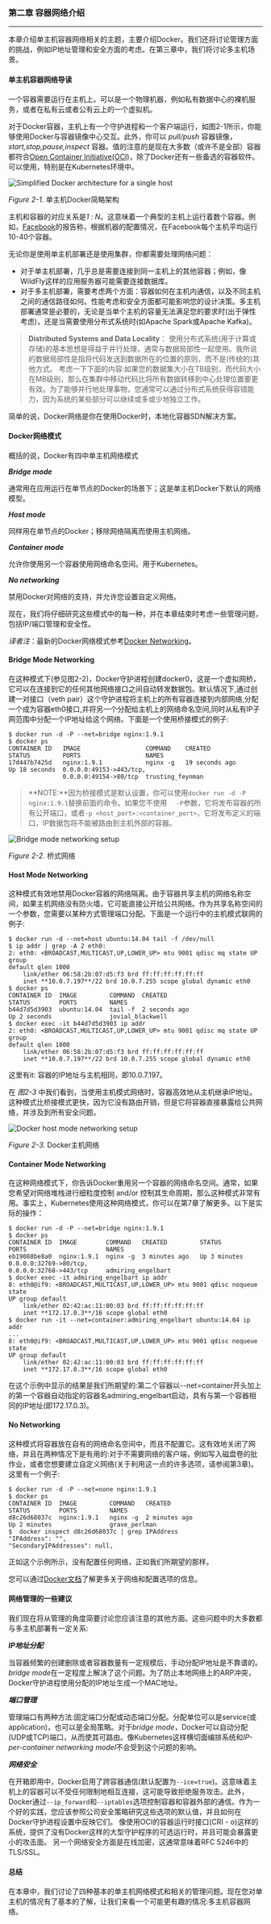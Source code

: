 

### 第二章 容器网络介绍

------

本章介绍单主机容器网络相关的主题，主要介绍Docker。我们还将讨论管理方面的挑战，例如IP地址管理和安全方面的考虑。在第三章中，我们将讨论多主机场景。

#### 单主机容器网络导读

一个容器需要运行在主机上。可以是一个物理机器，例如私有数据中心的裸机服务，或者在私有云或者公有云上的一个虚拟机。

对于Docker容器，主机上有一个守护进程和一个客户端运行，如图2-1所示，你能够使用Docker与容器镜像中心交互。此外，你可以 *pull/push* 容器镜像，*start,stop,pause,inspect* 容器。值的注意的是现在大多数（或许不是全部）容器都符合[Open Container Initiative(OCI)](https://www.opencontainers.org)，除了Docker还有一些备选的容器软件。可以使用，特别是在Kubernetes环境中。

![Simplified Docker architecture for a single host](image/2-1.png)

*Figure 2-1.* 单主机Docker简略架构

主机和容器的对应关系是*1 : N*。这意味着一个典型的主机上运行着数个容器。例如，[Facebook](http://bit.ly/1PfgJFU)的报告称，根据机器的配置情况，在Facebook每个主机平均运行10-40个容器。

无论你是使用单主机部署还是使用集群，你都需要处理网络问题：

+ 对于单主机部署，几乎总是需要连接到同一主机上的其他容器；例如，像WildFly这样的应用服务器可能需要连接数据库。
+ 对于多主机部署，需要考虑两个方面：容器如何在主机内通信，以及不同主机之间的通信路径如何。性能考虑和安全方面都可能影响您的设计决策。多主机部署通常是必要的，无论是当单个主机的容量无法满足您的要求时(出于弹性考虑)，还是当需要使用分布式系统时(如Apache Spark或Apache Kafka)。

> **Distributed Systems and Data Locality**： 使用分布式系统(用于计算或存储)的基本思想是得益于并行处理，通常与数据局部性一起使用。我所说的数据局部性是指将代码发送到数据所在的位置的原则，而不是(传统的)其他方式。
> 考虑一下下面的内容:如果您的数据集大小在TB级别，而代码大小在MB级别，那么在集群中移动代码比将所有数据转移到中心处理位置要更有效。为了能够并行地处理事物，您通常可以通过分布式系统获得容错能力，因为系统的某些部分可以继续或多或少地独立工作。

简单的说，Docker网络是你在使用Docker时，本地化容器SDN解决方案。

#### Docker网络模式

概括的说，Docker有四中单主机网络模式

***Bridge mode***

通常用在应用运行在单节点的Docker的场景下；这是单主机Docker下默认的网络模型。

***Host mode***

同样用在单节点的Docker；移除网络隔离而使用主机网络。

***Container mode***

允许你使用另一个容器使用网络命名空间。用于Kubernetes。

***No networking***

禁用Docker对网络的支持，并允许您设置自定义网络。

现在，我们将仔细研究这些模式中的每一种，并在本章结束时考虑一些管理问题，包括IP/端口管理和安全性。

*译者注*：最新的Docker网络模式参考[Docker Networking](https://docs.docker.com/network/)。

#### Bridge Mode Networking

在这种模式下(参见图2-2)，Docker守护进程创建docker0，这是一个虚拟网桥，它可以在连接到它的任何其他网络接口之间自动转发数据包。默认情况下,通过创建一对接口（veth pair）这个守护进程将主机上的所有容器连接到内部网络,分配一个成为容器eth0接口,并将另一个分配给主机上的网络命名空间,同时从私有IP子网范围中分配一个IP地址给这个网络。下面是一个使用桥接模式的例子:

```shell
$ docker run -d -P --net=bridge nginx:1.9.1
$ docker ps
CONTAINER ID   IMAGE                  COMMAND    CREATED
STATUS         PORTS                  NAMES
17d447b7425d   nginx:1.9.1            nginx -g   19 seconds ago
Up 18 seconds  0.0.0.0:49153->443/tcp,
               0.0.0.0:49154->80/tcp  trusting_feynman
```

> **NOTE:**因为桥接模式是默认设置，你可以使用`docker run -d -P nginx:1.9.1`替换前面的命令。如果您不使用 `	-P`参数，它将发布容器的所有公开端口，或者`-p <host_port>:<container_port>`，它将发布定义的端口，IP数据包将不能被路由到主机外部的容器。

![Bridge mode networking setup](image/2-2.png)

*Figure 2-2.* 桥式网络

#### Host Mode Networking

这种模式有效地禁用Docker容器的网络隔离。由于容器共享主机的网络名称空间，如果主机网络没有防火墙，它可能直接公开给公共网络。作为共享名称空间的一个参数，您需要以某种方式管理端口分配。下面是一个运行中的主机模式联网的例子:

```shell
$ docker run -d --net=host ubuntu:14.04 tail -f /dev/null
$ ip addr | grep -A 2 eth0:
2: eth0: <BROADCAST,MULTICAST,UP,LOWER_UP> mtu 9001 qdisc mq state UP group
default qlen 1000
    link/ether 06:58:2b:07:d5:f3 brd ff:ff:ff:ff:ff:ff
    inet **10.0.7.197**/22 brd 10.0.7.255 scope global dynamic eth0
$ docker ps
CONTAINER ID  IMAGE         COMMAND  CREATED
STATUS        PORTS         NAMES
b44d7d5d3903  ubuntu:14.04  tail -f  2 seconds ago
Up 2 seconds                jovial_blackwell
$ docker exec -it b44d7d5d3903 ip addr
2: eth0: <BROADCAST,MULTICAST,UP,LOWER_UP> mtu 9001 qdisc mq state UP group
default qlen 1000
    link/ether 06:58:2b:07:d5:f3 brd ff:ff:ff:ff:ff:ff
    inet **10.0.7.197**/22 brd 10.0.7.255 scope global dynamic eth0
```

这里有it: 容器的IP地址与主机相同，即10.0.7.197。

在 *图2-3* 中我们看到，当使用主机模式网络时，容器高效地从主机继承IP地址。这种模式比桥接模式更快，因为它没有路由开销，但是它将容器直接暴露给公共网络，并涉及到所有安全问题。

![Docker host mode networking setup](image/2-3.png)

*Figure 2-3.*  Docker主机网络

#### Container Mode Networking

在这种网络模式下，你告诉Docker重用另一个容器的网络命名空间。通常，如果您希望对网络堆栈进行细粒度控制 and/or 控制其生命周期，那么这种模式非常有用。事实上，Kubernetes使用这种网络模式，你可以在第7章了解更多。以下是实际的操作：

```shell
$ docker run -d -P --net=bridge nginx:1.9.1
$ docker ps
CONTAINER ID  IMAGE        COMMAND   CREATED         STATUS
PORTS                      NAMES
eb19088be8a0  nginx:1.9.1  nginx -g  3 minutes ago   Up 3 minutes
0.0.0.0:32769->80/tcp,
0.0.0.0:32768->443/tcp     admiring_engelbart
$ docker exec -it admiring_engelbart ip addr
8: eth0@if9: <BROADCAST,MULTICAST,UP,LOWER_UP> mtu 9001 qdisc noqueue state
UP group default
    link/ether 02:42:ac:11:00:03 brd ff:ff:ff:ff:ff:ff
    inet **172.17.0.3**/16 scope global eth0
$ docker run -it --net=container:admiring_engelbart ubuntu:14.04 ip addr
...
8: eth0@if9: <BROADCAST,MULTICAST,UP,LOWER_UP> mtu 9001 qdisc noqueue state
UP group default
    link/ether 02:42:ac:11:00:03 brd ff:ff:ff:ff:ff:ff
    inet **172.17.0.3**/16 scope global eth0

```

在这个示例中显示的结果是我们所期望的:第二个容器以--net=container开头加上的第一个容器自动指定的容器名admiring_engelbart启动，具有与第一个容器相同的IP地址(即172.17.0.3)。

#### No Networking

这种模式将容器放在自有的网络命名空间中，而且不配置它。这有效地关闭了网络，并且在两种情况下是有用的:对于不需要网络的客户端，例如写入磁盘卷的批作业，或者您想要建立自定义网络(关于利用这一点的许多选项，请参阅第3章)。这里有一个例子:

```shell
$ docker run -d -P --net=none nginx:1.9.1
$ docker ps
CONTAINER ID  IMAGE         COMMAND   CREATED
STATUS        PORTS         NAMES
d8c26d68037c  nginx:1.9.1   nginx -g  2 minutes ago
Up 2 minutes                grave_perlman
$  docker inspect d8c26d68037c | grep IPAddress
"IPAddress": "",
"SecondaryIPAddresses": null,
```

正如这个示例所示，没有配置任何网络，正如我们所期望的那样。

您可以通过[Docker文档](https://docs.docker.com/network/)了解更多关于网络和配置选项的信息。

#### 网络管理的一些建议

我们现在将从管理的角度简要讨论您应该注意的其他方面。这些问题中的大多数都与多主机部署有一定关系:

***IP地址分配***

当容器频繁的创建删除或者容器数量有一定规模后，手动分配IP地址是不靠谱的。*bridge mode*在一定程度上解决了这个问题。为了防止本地网络上的ARP冲突，Docker守护进程使用分配的IP地址生成一个MAC地址。

***端口管理***

管理端口有两种方法:固定端口分配或动态端口分配。分配单位可以是service(或application)，也可以是全局策略。对于*bridge mode*，Docker可以自动分配(UDP或TCP)端口，从而使其可路由。像Kubernetes这样横切面编排系统和*IP-per-container networking model*不会受到这个问题的影响。

***网络安全***

在开箱即用中，Docker启用了跨容器通信(默认配置为`--ice=true`)。这意味着主机上的容器可以不受任何限制地相互连接，这可能导致拒绝服务攻击。此外，Docker通过`--ip_forward`和`--iptables`选项控制容器和容器外部的通信。作为一个好的实践，您应该参照公司安全策略研究这些选项的默认值，并且如何在Docker守护进程设置中反映它们。
像使用OCI的容器运行时接口(CRI - o)这样的系统，提供了没有Docker这样的大型守护程序的可选运行时，并且可能会暴露更小的攻击面。
另一个网络安全方面是在线加密，这通常意味着RFC 5246中的TLS/SSL。

#### 总结

在本章中，我们讨论了四种基本的单主机网络模式和相关的管理问题。现在您对单主机的情况有了基本的了解，让我们来看一个可能更有趣的情况:多主机容器网络。
